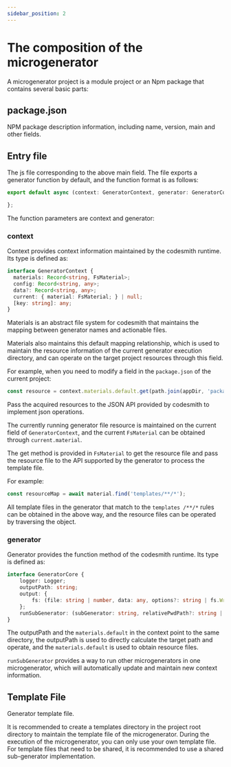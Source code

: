 ```yaml
---
sidebar_position: 2
---
```


# The composition of the microgenerator

A microgenerator project is a module project or an Npm package that contains several basic parts:

## package.json

NPM package description information, including name, version, main and other fields.

## Entry file

The js file corresponding to the above main field. The file exports a generator function by default, and the function format is as follows:

```typescript
export default async (context: GeneratorContext, generator: GeneratorCore) => {

};
```

The function parameters are context and generator:

### context

Context provides context information maintained by the codesmith runtime. Its type is defined as:

```typescript
interface GeneratorContext {
  materials: Record<string, FsMaterial>;
  config: Record<string, any>;
  data?: Record<string, any>;
  current: { material: FsMaterial; } | null;
  [key: string]: any;
}
```

Materials is an abstract file system for codesmith that maintains the mapping between generator names and actionable files.

Materials also maintains this default mapping relationship, which is used to maintain the resource information of the current generator execution directory, and can operate on the target project resources through this field.

For example, when you need to modify a field in the `package.json` of the current project:

```typescript
const resource = context.materials.default.get(path.join(appDir, 'package.json'))
```

Pass the acquired resources to the JSON API provided by codesmith to implement json operations.

The currently running generator file resource is maintained on the current field of `GeneratorContext`, and the current `FsMaterial` can be obtained through `current.material`.

The get method is provided in `FsMaterial` to get the resource file and pass the resource file to the API supported by the generator to process the template file.

For example:

```typescript
const resourceMap = await material.find('templates/**/*');
```

All template files in the generator that match to the `templates /**/*` rules can be obtained in the above way, and the resource files can be operated by traversing the object.

### generator

Generator provides the function method of the codesmith runtime. Its type is defined as:

```typescript
interface GeneratorCore {
    logger: Logger;
    outputPath: string;
    output: {
        fs: (file: string | number, data: any, options?: string | fs.WriteFileOptions | undefined) => Promise<void>
    };
    runSubGenerator: (subGenerator: string, relativePwdPath?: string | undefined, config?: Record<string, any> | undefined): Promise<void>
}
```

The outputPath and the `materials.default` in the context point to the same directory, the outputPath is used to directly calculate the target path and operate, and the `materials.default` is used to obtain resource files.


`runSubGenerator` provides a way to run other microgenerators in one microgenerator, which will automatically update and maintain new context information.

## Template File

Generator template file.

It is recommended to create a templates directory in the project root directory to maintain the template file of the microgenerator. During the execution of the microgenerator, you can only use your own template file. For template files that need to be shared, it is recommended to use a shared sub-generator implementation.
